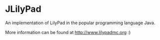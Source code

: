 JLilyPad
=============

An implementation of LilyPad in the popular programming language Java.

More information can be found at http://www.lilypadmc.org :)
